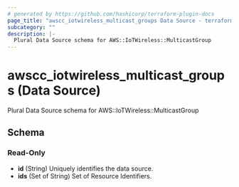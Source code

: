 ```yaml
---
# generated by https://github.com/hashicorp/terraform-plugin-docs
page_title: "awscc_iotwireless_multicast_groups Data Source - terraform-provider-awscc"
subcategory: ""
description: |-
  Plural Data Source schema for AWS::IoTWireless::MulticastGroup
---
```


# awscc_iotwireless_multicast_groups (Data Source)

Plural Data Source schema for AWS::IoTWireless::MulticastGroup



<!-- schema generated by tfplugindocs -->
## Schema

### Read-Only

- **id** (String) Uniquely identifies the data source.
- **ids** (Set of String) Set of Resource Identifiers.


